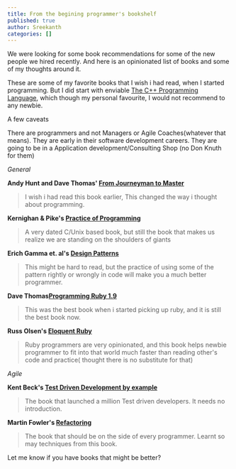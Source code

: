 ```yaml
---
title: From the begining programmer's bookshelf
published: true
author: Sreekanth
categories: []
---
```

We were looking for some book recommendations for some of the new people we hired recently. And here is an opinionated list of books and some of my thoughts around it.


These are some of my favorite books that I wish i had read, when I started programming. But I did start with enviable [The C++ Programming Language](http://www.amazon.com/Programming-Language-3rd-Bjarne-Stroustrup/dp/0201889544/), which though my personal favourite, I would not recommend to any newbie.

A few caveats

There are programmers and not Managers or Agile Coaches(whatever that
means). They are early in their software development careers. They are going to be in a Application development/Consulting Shop (no Don Knuth for them)

*General*

**Andy Hunt and Dave Thomas' [From Journeyman to Master](http://www.amazon.com/Pragmatic-Programmer-Journeyman-Master/dp/020161622X/)**
>I wish i had read this book earlier, This changed the way i thought about programming.


**Kernighan &amp; Pike's [Practice of
 Programming](http://www.amazon.com/Practice-Programming-Brian-W-Kernighan/dp/020161586X/)**
> A very dated C/Unix based book, but still the book that makes us realize we are standing on the shoulders of giants

**Erich Gamma et. al's [Design
Patterns](http://www.amazon.com/Design-Patterns-Elements-Reusable-Object-Oriented/dp/0201633612)**
>This might be hard to read, but the practice of using some of the pattern rightly or wrongly in code will make you a much better programmer.

**Dave Thomas[Programming Ruby
 1.9](http://www.amazon.com/Programming-Ruby-1-9-Pragmatic-Programmers/dp/1934356085/ref=sr_1_1)**
> This was the best book when i started picking up ruby, and it is still the best book now.

**Russ Olsen's [Eloquent
 Ruby](http://www.amazon.com/Eloquent-Ruby-Addison-Wesley-Professional/dp/0321584104/)**
> Ruby programmers are very opinionated, and this book helps newbie programmer to fit into that world much faster than reading other's code and practice( thought there is no substitute for that)

*Agile*

**Kent Beck's [Test Driven Development by example
](http://www.amazon.com/Test-Driven-Development-Kent-Beck/dp/0321146530/ref=sr_1_1)**
>The book that launched a million Test driven developers. It needs no introduction.

**Martin Fowler's
[Refactoring](http://www.amazon.com/Refactoring-Improving-Design-Existing-Code/dp/0201485672)**
>The book that should be on the side of every programmer. Learnt so may techniques from this book.

Let me know if you have books that might be better?
